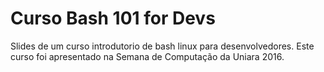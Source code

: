 # Curso Bash 101 for Devs

Slides de um curso introdutorio de bash linux para desenvolvedores. Este curso foi apresentado na Semana de Computação da Uniara 2016.



